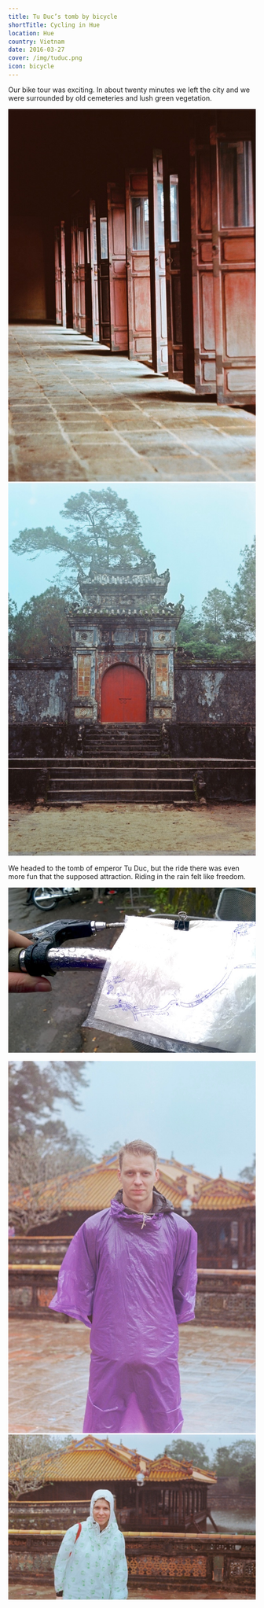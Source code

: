 ```yaml
---
title: Tu Duc’s tomb by bicycle
shortTitle: Cycling in Hue
location: Hue
country: Vietnam
date: 2016-03-27
cover: /img/tuduc.png
icon: bicycle
---
```


Our bike tour was exciting. In about twenty minutes we left the city and we were surrounded by old cemeteries and lush green vegetation.

![Tu Duc’s mausoleum](../../img/000053.jpg)
![Tu Duc’s mausoleum](../../img/000057.jpg)

We headed to the tomb of emperor Tu Duc, but the ride there was even more fun that the supposed attraction. Riding in the rain felt like freedom.

![our hand-sketched map](../../img/0327-4.jpg)

![Samu wearing a purple raincoat](../../img/000054.jpg)
![Eszter wearing a teddy bear patterned raincoat](../../img/tu_duc.jpg)
